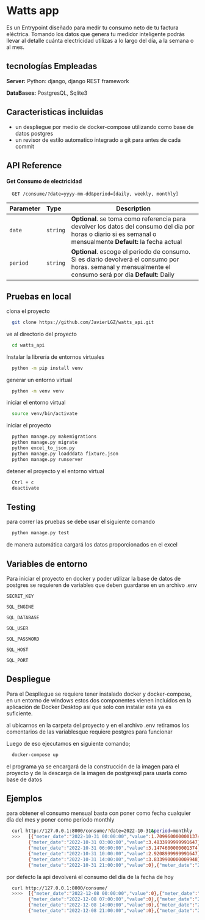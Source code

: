 # Watts app

Es un Entrypoint diseñado para medir tu consumo neto de tu factura eléctrica.
Tomando los datos que genera tu medidor inteligente podrás llevar al detalle cuánta electricidad utilizas a lo largo del día, a la semana o al mes.


## tecnologías Empleadas

**Server:** Python: django, django REST framework

**DataBases:** PostgresQL, Sqlite3

## Caracteristicas incluidas

- un despliegue por medio de docker-compose utilizando como base de  datos postgres
- un revisor de estilo automatico integrado a git para antes de cada commit


## API Reference

#### Get Consumo de electricidad

```http
  GET /consume/?date=yyyy-mm-dd&period=[daily, weekly, monthly]
```

| Parameter | Type     | Description                |
| :-------- | :------- | -------------------------- |
| `date`    | `string` | **Optional**. se toma como referencia para devolver los datos del consumo del dia por horas o diario si es semanal o mensualmente **Default:** la fecha actual|
| `period`  | `string` | **Optional**. escoge el periodo de consumo. Si es diario devolverá el consumo por horas. semanal y mensualmente el consumo será por dia **Default:** Daily|


## Pruebas en local

clona el proyecto

```bash
  git clone https://github.com/JavierLGZ/watts_api.git
```

ve al directorio del proyecto

```bash
  cd watts_api
```

Instalar la librería de entornos virtuales

```bash
  python -m pip install venv
```

generar un entorno virtual

```bash
  python -m venv venv
```

iniciar el entorno virtual

```bash
  source venv/bin/activate
```

iniciar el proyecto

```bash
  python manage.py makemigrations
  python manage.py migrate
  python excel_to_json.py
  python manage.py loadddata fixture.json
  python manage.py runserver
```

detener el proyecto y el entorno virtual

```bash
  Ctrl + c
  deactivate
```

## Testing

para correr las pruebas  se debe usar el siguiente comando

```bash
  python manage.py test
```

de manera automática cargará los datos proporcionados en el excel


## Variables de entorno

Para iniciar el proyecto en docker y poder utilizar la base de datos de postgres se requieren de variables que deben guardarse en un archivo .env

`SECRET_KEY`

`SQL_ENGINE`

`SQL_DATABASE`

`SQL_USER`

`SQL_PASSWORD`

`SQL_HOST`

`SQL_PORT`


## Despliegue

Para el Despliegue se requiere tener instalado docker y docker-compose, en un entorno de windows estos dos componentes vienen incluidos en la aplicación de Docker Desktop así que solo con instalar esta ya es suficiente.

al ubicarnos en la carpeta del proyecto y en el archivo .env retiramos los comentarios de las variablesque requiere postgres para funcionar

Luego de eso ejecutamos en siguiente comando;

```bash
  docker-compose up
```
 el programa ya se encargará de la construcción de la imagen para el proyecto y de la descarga de la imagen de postgresql para usarla como base de datos

## Ejemplos

para obtener el consumo mensual basta con poner como fecha cualquier día del mes y poner como periodo monthly

```bash
  curl http://127.0.0.1:8000/consume/?date=2022-10-31&period=monthly
  >>>   [{"meter_date":"2022-10-31 00:00:00","value":1.7099600000001374},{"meter_date":"2022-10-31 01:00:00","value":1.8408199999994395},   {"meter_date":"2022-10-31 02:00:00","value":2.35157000000072},
        {"meter_date":"2022-10-31 03:00:00","value":3.4833999999991647},{"meter_date":"2022-10-31 04:00:00","value":3.068360000001121},{"meter_date":"2022-10-31 05:00:00","value":3.125},
        {"meter_date":"2022-10-31 06:00:00","value":3.1474600000001374},{"meter_date":"2022-10-31 07:00:00","value":3.285149999999703},{"meter_date":"2022-10-31 08:00:00","value":2.8623099999986152},{"meter_date":"2022-10-31 09:00:00","value":3.50097999999889},
        {"meter_date":"2022-10-31 10:00:00","value":2.9208999999991647},{"meter_date":"2022-10-31 11:00:00","value":4.088869999999588},{"meter_date":"2022-10-31 12:00:00","value":3.092769999999291},{"meter_date":"2022-10-31 13:00:00","value":4.0898400000005495},
        {"meter_date":"2022-10-31 14:00:00","value":3.8339900000009948},{"meter_date":"2022-10-31 15:00:00","value":4.331060000000434},{"meter_date":"2022-10-31 16:00:00","value":0},{"meter_date":"2022-10-31 17:00:00","value":0},{"meter_date":"2022-10-31 18:00:00","value":0},{"meter_date":"2022-10-31 19:00:00","value":0},{"meter_date":"2022-10-31 20:00:00","value":0},
        {"meter_date":"2022-10-31 21:00:00","value":0},{"meter_date":"2022-10-31 22:00:00","value":0},{"meter_date":"2022-10-31 23:00:00","value":0}]
```

por defecto la api devolverá el consumo del dia de la fecha de hoy

```bash
  curl http://127.0.0.1:8000/consume/
  >>>>  [{"meter_date":"2022-12-08 00:00:00","value":0},{"meter_date":"2022-12-08 01:00:00","value":0},{"meter_date":"2022-12-08 02:00:00","value":0},{"meter_date":"2022-12-08 03:00:00","value":0},{"meter_date":"2022-12-08 04:00:00","value":0},{"meter_date":"2022-12-08 05:00:00","value":0},{"meter_date":"2022-12-08 06:00:00","value":0},
        {"meter_date":"2022-12-08 07:00:00","value":0},{"meter_date":"2022-12-08 08:00:00","value":0},{"meter_date":"2022-12-08 09:00:00","value":0},{"meter_date":"2022-12-08 10:00:00","value":0},{"meter_date":"2022-12-08 11:00:00","value":0},{"meter_date":"2022-12-08 12:00:00","value":0},{"meter_date":"2022-12-08 13:00:00","value":0},
        {"meter_date":"2022-12-08 14:00:00","value":0},{"meter_date":"2022-12-08 15:00:00","value":0},{"meter_date":"2022-12-08 16:00:00","value":0},{"meter_date":"2022-12-08 17:00:00","value":0},{"meter_date":"2022-12-08 18:00:00","value":0},{"meter_date":"2022-12-08 19:00:00","value":0},{"meter_date":"2022-12-08 20:00:00","value":0},
        {"meter_date":"2022-12-08 21:00:00","value":0},{"meter_date":"2022-12-08 22:00:00","value":0},{"meter_date":"2022-12-08 23:00:00","value":0}]
```
